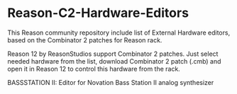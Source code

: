 # Reason-C2-Hardware-Editors

This Reason community repository include list of External Hardware editors, based on the Combinator 2 patches for Reason rack.

Reason 12 by ReasonStudios support Combinator 2 patches.
Just select needed hardware from the list, download Combinator 2 patch (.cmb) and open it in Reason 12 to control this hardware from the rack.

BASSSTATION II: Editor for Novation Bass Station II analog synthesizer